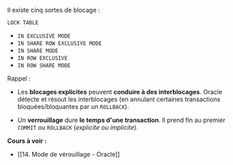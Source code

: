 Il existe cinq sortes de blocage :

`LOCK TABLE`
- `IN EXCLUSIVE MODE`
- `IN SHARE ROW EXCLUSIVE MODE`
- `IN SHARE MODE`
- `IN ROW EXCLUSIVE`
- `IN ROW SHARE MODE`

Rappel :
- Les **blocages explicites** peuvent **conduire à des interblocages**. Oracle détecte et résout les interblocages (en annulant certaines transactions bloquées/bloquantes par un `ROLLBACK`).

- Un **verrouillage** dure **le temps d'une transaction**. Il prend fin au premier `COMMIT` ou `ROLLBACK` (*explicite ou implicite*).

**Cours à voir :**
- [[14. Mode de vérouillage - Oracle]]
